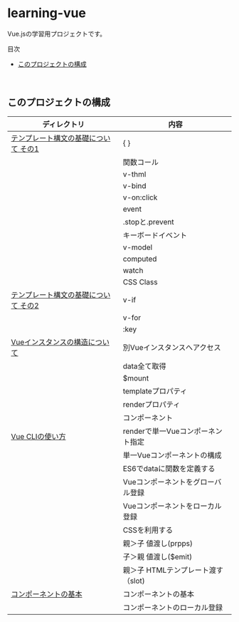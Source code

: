 # learning-vue
Vue.jsの学習用プロジェクトです。

<!-- START doctoc generated TOC please keep comment here to allow auto update -->
<!-- DON'T EDIT THIS SECTION, INSTEAD RE-RUN doctoc TO UPDATE -->
目次

- [このプロジェクトの構成](#%E3%81%93%E3%81%AE%E3%83%97%E3%83%AD%E3%82%B8%E3%82%A7%E3%82%AF%E3%83%88%E3%81%AE%E6%A7%8B%E6%88%90)

<!-- END doctoc generated TOC please keep comment here to allow auto update -->
<br>

## このプロジェクトの構成

| ディレクトリ                                         | 内容                     |
| ---------------------------------------------- | ---------------------- |
| [テンプレート構文の基礎について その1](./1-template-syntax)     | { }                    |
|                                                | 関数コール                  |
|                                                | v-thml                 |
|                                                | v-bind                 |
|                                                | v-on:click             |
|                                                | event                  |
|                                                | .stopと.prevent         |
|                                                | キーボードイベント              |
|                                                | v-model                |
|                                                | computed               |
|                                                | watch                  |
|                                                | CSS Class              |
| [テンプレート構文の基礎について その2](./2-template-syntax)     | v-if                   |
|                                                | v-for                  |
|                                                | :key                   |
| [Vueインスタンスの構造について](./3-vue-instance-structure) | 別Vueインスタンスへアクセス        |
|                                                | data全て取得               |
|                                                | $mount                 |
|                                                | templateプロパティ          |
|                                                | renderプロパティ            |
|                                                | コンポーネント                |
| [Vue CLIの使い方](./4-vue-cli)                     | renderで単一Vueコンポーネント指定  |
|                                                | 単一Vueコンポーネントの構成        |
|                                                | ES6でdataに関数を定義する       |
|                                                | Vueコンポーネントをグローバル登録     |
|                                                | Vueコンポーネントをローカル登録      |
|                                                | CSSを利用する               |
|                                                | 親＞子 値渡し(prpps)         |
|                                                | 子＞親 値渡し($emit)         |
|                                                | 親＞子 HTMLテンプレート渡す（slot) |
| [コンポーネントの基本](./5-vue-component)                | コンポーネントの基本             |
|                                                | コンポーネントのローカル登録         |

<br>
